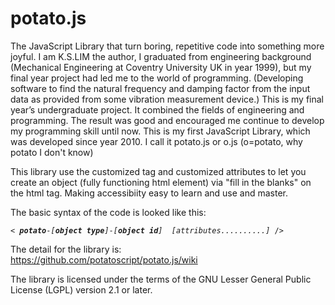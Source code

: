 # potato.js
The JavaScript Library that turn boring, repetitive code into something more joyful.
I am K.S.LIM the author, 
I graduated from engineering background (Mechanical Engineering at Coventry University UK in year 1999), but my final year project had led me to the world of programming. (Developing software to find the natural frequency and damping factor from the input data as provided from some vibration measurement device.) This is my final year’s undergraduate project. It combined the fields of engineering and programming. 
The result was good and encouraged me continue to develop my programming skill until now.
This is my first JavaScript Library, which was developed since year 2010. I call it potato.js or o.js (o=potato, why potato I don't know)

This library use the customized tag and customized attributes to let you
 create an object (fully functioning html element) via "fill in the blanks" on the html tag.
 Making accessibiity easy to learn and use and master. 

The basic syntax of the code is looked like this:
<PRE><CODE>< <I><b>potato</b></I>-<I>[<b>object type</b>]</I>-<I>[<b>object id</b>]</I>  <I>[attributes..........]</I> /></CODE></PRE>

The detail for the library is:<br>https://github.com/potatoscript/potato.js/wiki

The library is licensed under the terms of the GNU Lesser General Public License (LGPL) version 2.1 or later.

